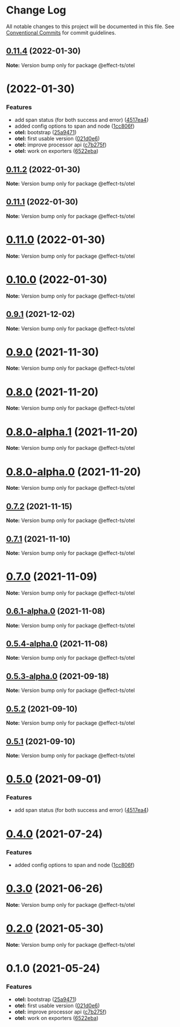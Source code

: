 # Change Log

All notable changes to this project will be documented in this file.
See [Conventional Commits](https://conventionalcommits.org) for commit guidelines.

## [0.11.4](https://github.com/Effect-TS/otel/compare/@effect-ts/otel@0.11.2...@effect-ts/otel@0.11.4) (2022-01-30)

**Note:** Version bump only for package @effect-ts/otel





#  (2022-01-30)


### Features

* add span status (for both success and error) ([4517ea4](https://github.com/Effect-TS/otel/commit/4517ea4f3ff96ec9a5815b1fab0e66ea3d105ebe))
* added config options to span and node ([1cc806f](https://github.com/Effect-TS/otel/commit/1cc806f8a16d779faca32603af7ee3bff5f32b98))
* **otel:** bootstrap ([25a9471](https://github.com/Effect-TS/otel/commit/25a947104563917279c038077060ff924f772fb1))
* **otel:** first usable version ([021d0e6](https://github.com/Effect-TS/otel/commit/021d0e66f8ba4173e1f42057ed2b306c68854982))
* **otel:** improve processor api ([c7b275f](https://github.com/Effect-TS/otel/commit/c7b275f0f000ca60c374ed1046d286a9ed8e6a21))
* **otel:** work on exporters ([6522eba](https://github.com/Effect-TS/otel/commit/6522eba66e71035b53aa96404977f89ff0210028))





## [0.11.2](https://github.com/Effect-TS/otel/compare/@effect-ts/otel@0.11.1...@effect-ts/otel@0.11.2) (2022-01-30)

**Note:** Version bump only for package @effect-ts/otel





## [0.11.1](https://github.com/Effect-TS/otel/compare/@effect-ts/otel@0.11.0...@effect-ts/otel@0.11.1) (2022-01-30)

**Note:** Version bump only for package @effect-ts/otel





# [0.11.0](https://github.com/Effect-TS/otel/compare/@effect-ts/otel@0.9.1...@effect-ts/otel@0.11.0) (2022-01-30)

**Note:** Version bump only for package @effect-ts/otel





# [0.10.0](https://github.com/Effect-TS/otel/compare/@effect-ts/otel@0.9.1...@effect-ts/otel@0.10.0) (2022-01-30)

**Note:** Version bump only for package @effect-ts/otel





## [0.9.1](https://github.com/Effect-TS/otel/compare/@effect-ts/otel@0.9.0...@effect-ts/otel@0.9.1) (2021-12-02)

**Note:** Version bump only for package @effect-ts/otel





# [0.9.0](https://github.com/Effect-TS/otel/compare/@effect-ts/otel@0.8.0...@effect-ts/otel@0.9.0) (2021-11-30)

**Note:** Version bump only for package @effect-ts/otel





# [0.8.0](https://github.com/Effect-TS/otel/compare/@effect-ts/otel@0.7.2...@effect-ts/otel@0.8.0) (2021-11-20)

**Note:** Version bump only for package @effect-ts/otel





# [0.8.0-alpha.1](https://github.com/Effect-TS/otel/compare/@effect-ts/otel@0.9.0-alpha.0...@effect-ts/otel@0.8.0-alpha.1) (2021-11-20)

**Note:** Version bump only for package @effect-ts/otel





# [0.8.0-alpha.0](https://github.com/Effect-TS/otel/compare/@effect-ts/otel@0.7.2...@effect-ts/otel@0.8.0-alpha.0) (2021-11-20)

**Note:** Version bump only for package @effect-ts/otel





## [0.7.2](https://github.com/Effect-TS/otel/compare/@effect-ts/otel@0.7.1...@effect-ts/otel@0.7.2) (2021-11-15)

**Note:** Version bump only for package @effect-ts/otel





## [0.7.1](https://github.com/Effect-TS/otel/compare/@effect-ts/otel@0.7.0...@effect-ts/otel@0.7.1) (2021-11-10)

**Note:** Version bump only for package @effect-ts/otel





# [0.7.0](https://github.com/Effect-TS/otel/compare/@effect-ts/otel@0.6.1-alpha.0...@effect-ts/otel@0.7.0) (2021-11-09)

**Note:** Version bump only for package @effect-ts/otel





## [0.6.1-alpha.0](https://github.com/Effect-TS/otel/compare/@effect-ts/otel@0.5.4-alpha.0...@effect-ts/otel@0.6.1-alpha.0) (2021-11-08)

**Note:** Version bump only for package @effect-ts/otel





## [0.5.4-alpha.0](https://github.com/Effect-TS/otel/compare/@effect-ts/otel@0.5.3-alpha.0...@effect-ts/otel@0.5.4-alpha.0) (2021-11-08)

**Note:** Version bump only for package @effect-ts/otel





## [0.5.3-alpha.0](https://github.com/Effect-TS/otel/compare/@effect-ts/otel@0.5.2...@effect-ts/otel@0.5.3-alpha.0) (2021-09-18)

**Note:** Version bump only for package @effect-ts/otel





## [0.5.2](https://github.com/Effect-TS/otel/compare/@effect-ts/otel@0.5.1...@effect-ts/otel@0.5.2) (2021-09-10)

**Note:** Version bump only for package @effect-ts/otel





## [0.5.1](https://github.com/Effect-TS/otel/compare/@effect-ts/otel@0.5.0...@effect-ts/otel@0.5.1) (2021-09-10)

**Note:** Version bump only for package @effect-ts/otel





# [0.5.0](https://github.com/Effect-TS/otel/compare/@effect-ts/otel@0.4.0...@effect-ts/otel@0.5.0) (2021-09-01)


### Features

* add span status (for both success and error) ([4517ea4](https://github.com/Effect-TS/otel/commit/4517ea4f3ff96ec9a5815b1fab0e66ea3d105ebe))





# [0.4.0](https://github.com/Effect-TS/otel/compare/@effect-ts/otel@0.3.0...@effect-ts/otel@0.4.0) (2021-07-24)


### Features

* added config options to span and node ([1cc806f](https://github.com/Effect-TS/otel/commit/1cc806f8a16d779faca32603af7ee3bff5f32b98))





# [0.3.0](https://github.com/Effect-TS/otel/compare/@effect-ts/otel@0.2.0...@effect-ts/otel@0.3.0) (2021-06-26)

**Note:** Version bump only for package @effect-ts/otel





# [0.2.0](https://github.com/Effect-TS/otel/compare/@effect-ts/otel@0.1.0...@effect-ts/otel@0.2.0) (2021-05-30)

**Note:** Version bump only for package @effect-ts/otel





# 0.1.0 (2021-05-24)


### Features

* **otel:** bootstrap ([25a9471](https://github.com/Effect-TS/otel/commit/25a947104563917279c038077060ff924f772fb1))
* **otel:** first usable version ([021d0e6](https://github.com/Effect-TS/otel/commit/021d0e66f8ba4173e1f42057ed2b306c68854982))
* **otel:** improve processor api ([c7b275f](https://github.com/Effect-TS/otel/commit/c7b275f0f000ca60c374ed1046d286a9ed8e6a21))
* **otel:** work on exporters ([6522eba](https://github.com/Effect-TS/otel/commit/6522eba66e71035b53aa96404977f89ff0210028))
